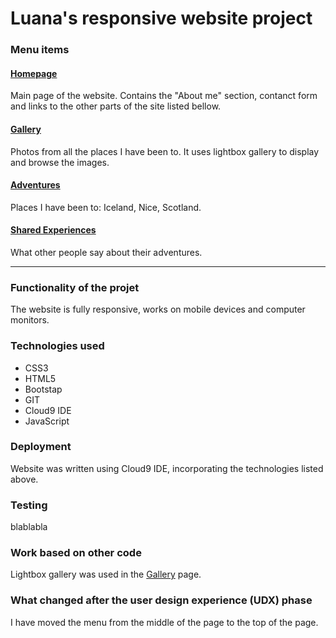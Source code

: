 # Luana's responsive website project

### Menu items

#### [Homepage](https://mytravels-milestone-luanaandrade.c9users.io/index.html "Luana's Homepage")
Main page of the website. Contains the "About me" section, contanct form and links to the other parts of the site listed bellow.

#### [Gallery](https://mytravels-milestone-luanaandrade.c9users.io/gallery.html "Gallery")
Photos from all the places I have been to. It uses lightbox gallery to display and browse the images.

#### [Adventures](https://mytravels-milestone-luanaandrade.c9users.io/adventures.html "Luana's adventures")
Places I have been to: Iceland, Nice, Scotland.

#### [Shared Experiences](https://mytravels-milestone-luanaandrade.c9users.io/share.html "Share")
What other people say about their adventures.

---
### Functionality of the projet
The website is fully responsive, works on mobile devices and computer monitors.


### Technologies used

* CSS3
* HTML5
* Bootstap
* GIT
* Cloud9 IDE
* JavaScript
 
### Deployment
Website was written using Cloud9 IDE, incorporating the technologies listed above.


### Testing
blablabla

### Work based on other code
Lightbox gallery was used in the [Gallery](https://mytravels-milestone-luanaandrade.c9users.io/gallery.html) page.

### What changed after the user design experience (UDX) phase
I have moved the menu from the middle of the page to the top of the page.